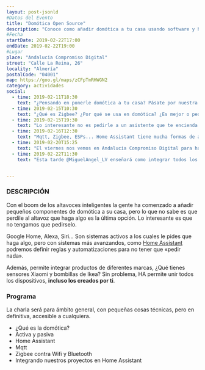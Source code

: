 ```yaml
---
layout: post-jsonld
#Datos del Evento
title: "Domótica Open Source"
description: "Conoce como añadir domótica a tu casa usando software y hardware libre"
#Fecha
startDate: 2019-02-22T17:00
endDate: 2019-02-22T19:00
#Lugar
place: "Andalucia Compromiso Digital"
street: "Calle La Reina, 26"
locality: "Almería"
postalCode: "04001"
map: https://goo.gl/maps/zCFpTmRHWGN2
category: actividades
social:
  - time: 2019-02-11T18:30
    text: "¿Pensando en ponerle domótica a tu casa? Pásate por nuestra charla el próximo viernes 22"
  - time: 2019-02-15T10:30
    text: "¿Qué es Zigbee? ¿Por qué se usa en domótica? ¿Es mejor o peor que el wifi?"
  - time: 2019-02-15T19:30
    text: "Lo interesante no es pedirle a un asistente que te encienda la bombilla, es que esté encendida cuando la necesitas. Aprende aquí como hacerlo"
  - time: 2019-02-16T12:30
    text: "Mqtt, Zigbee, ESPs... Home Assistant tiene mucha formas de añadir tus propios cacharro a la domótica de tu casa"
  - time: 2019-02-20T15:25
    text: "El viernes nos vemos en Andalucia Compromiso Digital para hablar de domótica"
  - time: 2019-02-22T11:30
    text: "Esta tarde @MiguelAngel_LV enseñará como integrar todos los «chismes» domóticos usando Home Assistant"


---
```



### DESCRIPCIÓN

Con el boom de los altavoces inteligentes la gente ha comenzado a añadir pequeños componentes de domótica a su casa, pero lo que no sabe es que perdile al altavoz que haga algo es la última opción. Lo interesante es que no tengamos que pedirselo.

Google Home, Alexa, Siri... Son sistemas activos a los cuales le pides que haga algo, pero con sistemas más avanzandos, como [Home Assistant](https://home-assistant.io/) podremos definir reglas y automatizaciones para no tener que «pedir nada». 

Además, permite integrar productos de diferentes marcas, ¿Qué tienes sensores Xiaomi y bombillas de Ikea? Sin problema, HA permite unir todos los dispositivos, **incluso los creados por ti**.


### Programa

La charla será para ámbito general, con pequeñas cosas técnicas, pero en definitiva, accesible a cualquiera.

- ¿Qué es la domótica?
- Activa y pasiva
- Home Assistant
- Mqtt
- Zigbee contra Wifi y Bluetooth
- Integrando nuestros proyectos en Home Assistant


